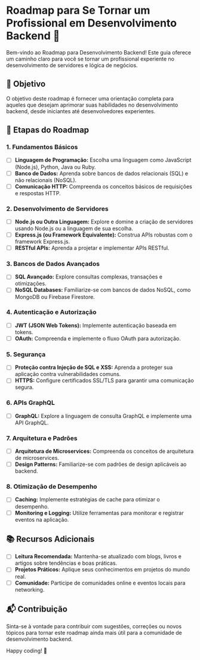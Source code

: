 # Roadmap para Se Tornar um Profissional em Desenvolvimento Backend 🚀

Bem-vindo ao Roadmap para Desenvolvimento Backend! Este guia oferece um caminho claro para você se tornar um profissional experiente no desenvolvimento de servidores e lógica de negócios.

## 🎯 Objetivo

O objetivo deste roadmap é fornecer uma orientação completa para aqueles que desejam aprimorar suas habilidades no desenvolvimento backend, desde iniciantes até desenvolvedores experientes.

## 🚦 Etapas do Roadmap

### 1. Fundamentos Básicos

- [ ] **Linguagem de Programação:** Escolha uma linguagem como JavaScript (Node.js), Python, Java ou Ruby.
- [ ] **Banco de Dados:** Aprenda sobre bancos de dados relacionais (SQL) e não relacionais (NoSQL).
- [ ] **Comunicação HTTP:** Compreenda os conceitos básicos de requisições e respostas HTTP.

### 2. Desenvolvimento de Servidores

- [ ] **Node.js ou Outra Linguagem:** Explore e domine a criação de servidores usando Node.js ou a linguagem de sua escolha.
- [ ] **Express.js (ou Framework Equivalente):** Construa APIs robustas com o framework Express.js.
- [ ] **RESTful APIs:** Aprenda a projetar e implementar APIs RESTful.

### 3. Bancos de Dados Avançados

- [ ] **SQL Avançado:** Explore consultas complexas, transações e otimizações.
- [ ] **NoSQL Databases:** Familiarize-se com bancos de dados NoSQL, como MongoDB ou Firebase Firestore.

### 4. Autenticação e Autorização

- [ ] **JWT (JSON Web Tokens):** Implemente autenticação baseada em tokens.
- [ ] **OAuth:** Compreenda e implemente o fluxo OAuth para autorização.

### 5. Segurança

- [ ] **Proteção contra Injeção de SQL e XSS:** Aprenda a proteger sua aplicação contra vulnerabilidades comuns.
- [ ] **HTTPS:** Configure certificados SSL/TLS para garantir uma comunicação segura.

### 6. APIs GraphQL

- [ ] **GraphQL:** Explore a linguagem de consulta GraphQL e implemente uma API GraphQL.

### 7. Arquitetura e Padrões

- [ ] **Arquitetura de Microservices:** Compreenda os conceitos de arquitetura de microservices.
- [ ] **Design Patterns:** Familiarize-se com padrões de design aplicáveis ao backend.

### 8. Otimização de Desempenho

- [ ] **Caching:** Implemente estratégias de cache para otimizar o desempenho.
- [ ] **Monitoring e Logging:** Utilize ferramentas para monitorar e registrar eventos na aplicação.

## 📚 Recursos Adicionais

- [ ] **Leitura Recomendada:** Mantenha-se atualizado com blogs, livros e artigos sobre tendências e boas práticas.
- [ ] **Projetos Práticos:** Aplique seus conhecimentos em projetos do mundo real.
- [ ] **Comunidade:** Participe de comunidades online e eventos locais para networking.

## 📬 Contribuição

Sinta-se à vontade para contribuir com sugestões, correções ou novos tópicos para tornar este roadmap ainda mais útil para a comunidade de desenvolvimento backend.

Happy coding! 🚀
